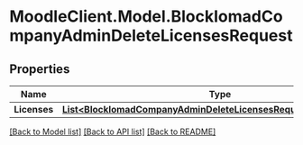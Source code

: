 # MoodleClient.Model.BlockIomadCompanyAdminDeleteLicensesRequest

## Properties

Name | Type | Description | Notes
------------ | ------------- | ------------- | -------------
**Licenses** | [**List&lt;BlockIomadCompanyAdminDeleteLicensesRequestLicensesInner&gt;**](BlockIomadCompanyAdminDeleteLicensesRequestLicensesInner.md) |  | 

[[Back to Model list]](../README.md#documentation-for-models) [[Back to API list]](../README.md#documentation-for-api-endpoints) [[Back to README]](../README.md)

